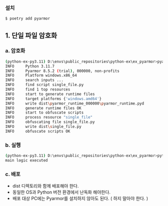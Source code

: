 ### 설치
```bash
$ poetry add pyarmor
```


## 1. 단일 파일 암호화

### a. 암호화
```bash
(python-ex-py3.11) D:\envs\public_repositories\python-ex\ex_pyarmor>pyarmor gen single_file.py
INFO     Python 3.11.7
INFO     Pyarmor 8.5.2 (trial), 000000, non-profits
INFO     Platform windows.x86_64
INFO     search inputs ...
INFO     find script single_file.py
INFO     find 1 top resources
INFO     start to generate runtime files
INFO     target platforms {'windows.amd64'}
INFO     write dist\pyarmor_runtime_000000\pyarmor_runtime.pyd
INFO     generate runtime files OK
INFO     start to obfuscate scripts
INFO     process resource "single_file"
INFO     obfuscating file single_file.py
INFO     write dist\single_file.py
INFO     obfuscate scripts OK
```

### b. 실행
```bash
(python-ex-py3.11) D:\envs\public_repositories\python-ex\ex_pyarmor>python ./dist/single_file.py
main logic executed
```

### c. 배포
- dist 디렉토리와 함께 배포해야 한다.
- 동일한 OS과 Python 버전 환경에서 난독화 해야한다.
- 배포 대상 PC에는 Pyarmor를 설치하지 않아도 된다. ( 하지 말아야 한다. )
